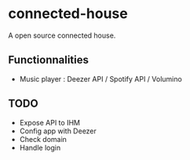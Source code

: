 # connected-house
A open source connected house.

## Functionnalities

- Music player : Deezer API / Spotify API / Volumino

## TODO

- Expose API to IHM
- Config app with Deezer
- Check domain
- Handle login
